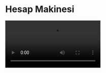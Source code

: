 # Hesap Makinesi
 
![Video](https://user-images.githubusercontent.com/98012557/227785779-06f5b735-9f89-4945-a1ba-643ed18ba962.mp4)

